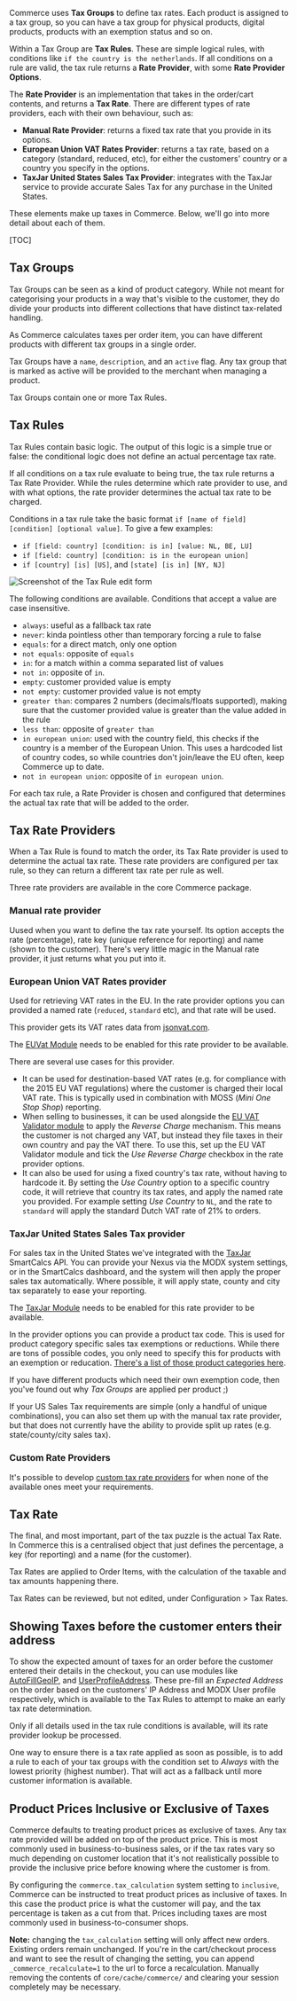 Commerce uses **Tax Groups** to define tax rates. Each product is assigned to a tax group, so you can have a tax group for physical products, digital products, products with an exemption status and so on. 

Within a Tax Group are **Tax Rules**. These are simple logical rules, with conditions like `if the country is the netherlands`. If all conditions on a rule are valid, the tax rule returns a **Rate Provider**, with some **Rate Provider Options**. 

The **Rate Provider** is an implementation that takes in the order/cart contents, and returns a **Tax Rate**. There are different types of rate providers, each with their own behaviour, such as:

- **Manual Rate Provider**: returns a fixed tax rate that you provide in its options.
- **European Union VAT Rates Provider**: returns a tax rate, based on a category (standard, reduced, etc), for either the customers' country or a country you specify in the options. 
- **TaxJar United States Sales Tax Provider**: integrates with the TaxJar service to provide accurate Sales Tax for any purchase in the United States. 

These elements make up taxes in Commerce. Below, we'll go into more detail about each of them.

[TOC]

## Tax Groups

Tax Groups can be seen as a kind of product category. While not meant for categorising your products in a way that's visible to the customer, they do divide your products into different collections that have distinct tax-related handling.

As Commerce calculates taxes per order item, you can have different products with different tax groups in a single order.

Tax Groups have a `name`, `description`, and an `active` flag. Any tax group that is marked as active will be provided to the merchant when managing a product.

Tax Groups contain one or more Tax Rules. 

## Tax Rules

Tax Rules contain basic logic. The output of this logic is a simple true or false: the conditional logic does not define an actual percentage tax rate.

If all conditions on a tax rule evaluate to being true, the tax rule returns a Tax Rate Provider. While the rules determine which rate provider to use, and with what options, the rate provider determines the actual tax rate to be charged.

Conditions in a tax rule take the basic format `if [name of field] [condition] [optional value]`. To give a few examples:

- `if [field: country] [condition: is in] [value: NL, BE, LU]`
- `if [field: country] [condition: is in the european union]`
- `if [country] [is] [US]`, and `[state] [is in] [NY, NJ]`

![Screenshot of the Tax Rule edit form](../images/taxes/tax-rule-manual.jpg)

The following conditions are available. Conditions that accept a value are case insensitive. 

- `always`: useful as a fallback tax rate
- `never`: kinda pointless other than temporary forcing a rule to false
- `equals`: for a direct match, only one option
- `not equals`: opposite of `equals`
- `in`: for a match within a comma separated list of values
- `not in`: opposite of `in`.
- `empty`: customer provided value is empty
- `not empty`: customer provided value is not empty
- `greater than`: compares 2 numbers (decimals/floats supported), making sure that the customer provided value is greater than the value added in the rule
- `less than`: opposite of `greater than`
- `in european union`: used with the country field, this checks if the country is a member of the European Union. This uses a hardcoded list of country codes, so while countries don't join/leave the EU often, keep Commerce up to date. 
- `not in european union`: opposite of `in european union`.

For each tax rule, a Rate Provider is chosen and configured that determines the actual tax rate that will be added to the order.

## Tax Rate Providers

When a Tax Rule is found to match the order, its Tax Rate provider is used to determine the actual tax rate. These rate providers are configured per tax rule, so they can return a different tax rate per rule as well. 

Three rate providers are available in the core Commerce package. 

### Manual rate provider

Uused when you want to define the tax rate yourself. Its option accepts the rate (percentage), rate key (unique reference for reporting) and name (shown to the customer). There's very little magic in the Manual rate provider, it just returns what you put into it.

### European Union VAT Rates provider

Used for retrieving VAT rates in the EU. In the rate provider options you can provided a named rate (`reduced`, `standard` etc), and that rate will be used. 

This provider gets its VAT rates data from [jsonvat.com](https://jsonvat.com/). 

The [EUVat Module](Modules/Taxes/EUVat) needs to be enabled for this rate provider to be available.

There are several use cases for this provider. 

- It can be used for destination-based VAT rates (e.g. for compliance with the 2015 EU VAT regulations) where the customer is charged their local VAT rate. This is typically used in combination with MOSS (_Mini One Stop Shop_) reporting. 
- When selling to businesses, it can be used alongside the [EU VAT Validator module](Modules/Address_Validation/EUVat_Validator) to apply the _Reverse Charge_ mechanism. This means the customer is not charged any VAT, but instead they file taxes in their own country and pay the VAT there. To use this, set up the EU VAT Validator module and tick the _Use Reverse Charge_ checkbox in the rate provider options.
- It can also be used for using a fixed country's tax rate, without having to hardcode it. By setting the _Use Country_ option to a specific country code, it will retrieve that country its tax rates, and apply the named rate you provided. For example setting _Use Country_ to `NL`, and the rate to `standard` will apply the standard Dutch VAT rate of 21% to orders.

### TaxJar United States Sales Tax provider

For sales tax in the United States we've integrated with the [TaxJar](https://taxjar.com) SmartCalcs API. You can provide your Nexus via the MODX system settings, or in the SmartCalcs dashboard, and the system will then apply the proper sales tax automatically. Where possible, it will apply state, county and city tax separately to ease your reporting.

The [TaxJar Module](Modules/Taxes/TaxJar) needs to be enabled for this rate provider to be available.

In the provider options you can provide a product tax code. This is used for product category specific sales tax exemptions or reductions. While there are tons of possible codes, you only need to specify this for products with an exemption or reducation. [There's a list of those product categories here](https://developers.taxjar.com/api/reference/#categories). 

If you have different products which need their own exemption code, then you've found out why _Tax Groups_ are applied per product ;)

If your US Sales Tax requirements are simple (only a handful of unique combinations), you can also set them up with the manual tax rate provider, but that does not currently have the ability to provide split up rates (e.g. state/county/city sales tax). 

### Custom Rate Providers

It's possible to develop [custom tax rate providers](Developer/Custom_Tax_Rate_Providers) for when none of the available ones meet your requirements. 

## Tax Rate

The final, and most important, part of the tax puzzle is the actual Tax Rate. In Commerce this is a centralised object that just defines the percentage, a key (for reporting) and a name (for the customer). 

Tax Rates are applied to Order Items, with the calculation of the taxable and tax amounts happening there. 

Tax Rates can be reviewed, but not edited, under Configuration > Tax Rates. 

## Showing Taxes before the customer enters their address

To show the expected amount of taxes for an order before the customer entered their details in the checkout, you can use modules like [AutoFillGeoIP](Modules/Cart/AutoFillGeoIP), and [UserProfileAddress](Modules/Cart/UserProfileAddress). These pre-fill an _Expected Address_ on the order based on the customers' IP Address and MODX User profile respectively, which is available to the Tax Rules to attempt to make an early tax rate determination.

Only if all details used in the tax rule conditions is available, will its rate provider lookup be processed. 

One way to ensure there is a tax rate applied as soon as possible, is to add a rule to each of your tax groups with the condition set to _Always_ with the lowest priority (highest number). That will act as a fallback until more customer information is available. 

## Product Prices Inclusive or Exclusive of Taxes

Commerce defaults to treating product prices as exclusive of taxes. Any tax rate provided will be added on top of the product price. This is most commonly used in business-to-business sales, or if the tax rates vary so much depending on customer location that it's not realistically possible to provide the inclusive price before knowing where the customer is from. 

By configuring the `commerce.tax_calculation` system setting to `inclusive`, Commerce can be instructed to treat product prices as inclusive of taxes. In this case the product price is what the customer will pay, and the tax percentage is taken as a cut from that. Prices including taxes are most commonly used in business-to-consumer shops. 

**Note:** changing the `tax_calculation` setting will only affect new orders. Existing orders remain unchanged. If you're in the cart/checkout process and want to see the result of changing the setting, you can append `_commerce_recalculate=1` to the url to force a recalculation. Manually removing the contents of `core/cache/commerce/` and clearing your session completely may be necessary. 
